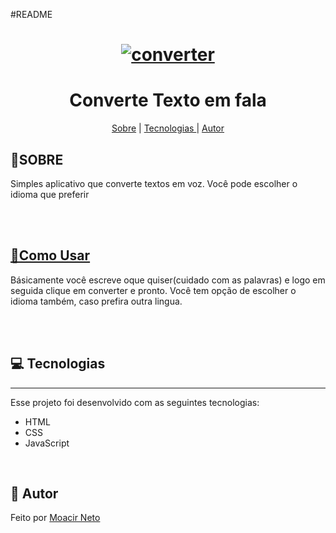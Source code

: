 #README
<h1 align="center"><a href="https://im.ge/i/ORV1Wm"><img src="https://i.im.ge/2022/09/06/ORV1Wm.Captura-de-tela-2022-09-05-204656.png" alt="converter" ></a> </h1>




<h1 align="center">Converte Texto em fala </h1>

<p align="center">
<a href="#sobre">Sobre</a>  | 
<a href="#tecnologia">Tecnologias </a>  | 
<a href="#sobre">Autor </a>
</p>





<h2 id="#sobre"><g-emoji class="g-emoji" alias="page_facing_up" fallback-src="https://github.githubassets.com/images/icons/emoji/unicode/1f4c4.png">📄</g-emoji>SOBRE </h2>


<p> Simples aplicativo que converte textos em voz. Você pode escolher o idioma que preferir </p>
<br>
<br>



<a href="#tecnologia" area-hidden="true"><h2><g-emoji class="g-emoji" alias="rocket" fallback-src="https://github.githubassets.com/images/icons/emoji/unicode/1f680.png">🚀Como Usar</g-emoji> </h1></a> 
<p>
Básicamente você escreve oque quiser(cuidado com as palavras) e logo em seguida clique em converter e pronto.
Você tem opção de escolher o idioma também, caso prefira outra lingua.
</p>
<br>
<br>


<h2><g-emoji class="g-emoji" alias="computer" fallback-src="https://github.githubassets.com/images/icons/emoji/unicode/1f4bb.png">💻</g-emoji>
Tecnologias </h2>



<hr>
<p>Esse projeto foi desenvolvido com as seguintes tecnologias:

<ul dir="auto">
<li>HTML</li>
<li>CSS</li>
<li>JavaScript</li>
</ul></p>

<br>
<h2 href="#autor"><g-emoji class="g-emoji" alias="bookmark" fallback-src="https://github.githubassets.com/images/icons/emoji/unicode/1f516.png">🔖</g-emoji>
Autor </h2> 
<p> Feito por <a href="">Moacir Neto</a> </p>


<!-- <h4 align="center">
<g-emoji class="g-emoji" alias="hammer_and_wrench" fallback-src="https://github.githubassets.com/images/icons/emoji/unicode/1f6e0.png">🛠</g-emoji> Projeto README em construção ...  -->

</h4>
